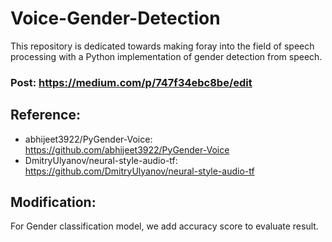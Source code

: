 # Voice-Gender-Detection
This repository is dedicated towards making foray into the field of speech processing with a Python implementation of gender detection from speech.

### Post: https://medium.com/p/747f34ebc8be/edit
## Reference:

* abhijeet3922/PyGender-Voice: https://github.com/abhijeet3922/PyGender-Voice
* DmitryUlyanov/neural-style-audio-tf: https://github.com/DmitryUlyanov/neural-style-audio-tf

## Modification:
For Gender classification model, we add accuracy score to evaluate result.
